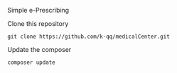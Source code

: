 Simple e-Prescribing

Clone this repository
```
git clone https://github.com/k-qq/medicalCenter.git
```


Update the composer
```
composer update
```
